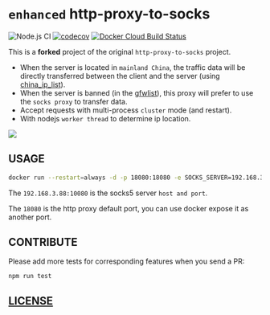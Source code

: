 # `enhanced` http-proxy-to-socks

![Node.js CI](https://github.com/Soontao/http-proxy-to-socks/workflows/Node.js%20CI/badge.svg)
[![codecov](https://codecov.io/gh/Soontao/http-proxy-to-socks/branch/master/graph/badge.svg)](https://codecov.io/gh/Soontao/http-proxy-to-socks)
[![Docker Cloud Build Status](https://img.shields.io/docker/cloud/build/theosun/htps)](https://hub.docker.com/r/theosun/htps)

This is a **forked** project of the original `http-proxy-to-socks` project.

* When the server is located in `mainland China`, the traffic data will be directly transferred between the client and the server (using [china_ip_list](https://github.com/17mon/china_ip_list/blob/master/china_ip_list.txt)).
* When the server is banned (in the [gfwlist](https://github.com/gfwlist/gfwlist)), this proxy will prefer to use the `socks proxy` to transfer data.
* Accept requests with multi-process `cluster` mode (and restart).
* With nodejs `worker thread` to determine ip location.

![](https://res.cloudinary.com/digf90pwi/image/upload/v1589102026/http-proxy-to-socks_1_ortiff.png)

## USAGE

```bash
docker run --restart=always -d -p 18080:18080 -e SOCKS_SERVER=192.168.3.88:10080 --name htps theosun/htps:latest
```

The `192.168.3.88:10080` is the socks5 server `host and port`.

The `18080` is the http proxy default port, you can use docker expose it as another port.

## CONTRIBUTE

Please add more tests for corresponding features when you send a PR:

```
npm run test
```

## [LICENSE](./LICENSE.md)
